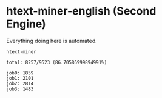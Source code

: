 # htext-miner-english (Second Engine)

Everything doing here is automated.

```
htext-miner

total: 8257/9523 (86.70586999894991%)

job0: 1859
job1: 2101
job2: 2814
job3: 1483
```